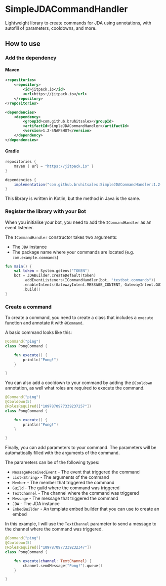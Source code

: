 # SimpleJDACommandHandler

Lightweight library to create commands for JDA using annotations, with autofill of parameters, cooldowns, and more.

## How to use

### Add the dependency

#### Maven

```xml
<repositories>
    <repository>
        <id>jitpack.io</id>
        <url>https://jitpack.io</url>
    </repository>
</repositories>

<dependencies>
    <dependency>
        <groupId>com.github.bruhitsalex</groupId>
        <artifactId>SimpleJDACommandHandler</artifactId>
        <version>1.2-SNAPSHOT</version>
    </dependency>
</dependencies>
```

#### Gradle

```groovy
repositories {
    maven { url = "https://jitpack.io" }
}

dependencies {
    implementation("com.github.bruhitsalex:SimpleJDACommandHandler:1.2-SNAPSHOT")
}
```

This library is written in Kotlin, but the method in Java is the same.

### Register the library with your Bot

When you initialise your bot, you need to add the `ICommandHandler` as an event listener.

The `ICommandHandler` constructor takes two arguments:

- The `JDA` instance
- The package name where your commands are located (e.g. `com.example.commands`)

```kotlin
fun main() {
    val token = System.getenv("TOKEN")
    bot = JDABuilder.createDefault(token)
        .addEventListeners(ICommandHandler(bot, "testbot.commands"))
        .enableIntents(GatewayIntent.MESSAGE_CONTENT, GatewayIntent.GUILD_MEMBERS)
        .build()
}
```

### Create a command

To create a command, you need to create a class that includes a `execute` function and annotate it with `@Command`.

A basic command looks like this:

```kotlin
@Command("ping")
class PongCommand {

    fun execute() {
        println("Pong!")
    }

}
```

You can also add a cooldown to your command by adding the `@Cooldown` annotation, as well what roles are required to execute the command.

```kotlin
@Command("ping")
@Cooldown(5)
@RolesRequired(["1097870977339237257"])
class PongCommand {

    fun execute() {
        println("Pong!")
    }

}
```

Finally, you can add parameters to your command. The parameters will be automatically filled with the arguments of the command.

The parameters can be of the following types:

- `MessageReceivedEvent` - The event that triggered the command
- `List<String>` - The arguments of the command
- `Member` - The member that triggered the command
- `Guild` - The guild where the command was triggered
- `TextChannel` - The channel where the command was triggered
- `Message` - The message that triggered the command
- `JDA` - The JDA instance
- `EmbedBuilder` - An template embed builder that you can use to create an embed

In this example, I will use the `TextChannel` parameter to send a message to the channel where the command was triggered.

```kotlin
@Command("ping")
@Cooldown(5)
@RolesRequired(["1097870977339232347"])
class PongCommand {

    fun execute(channel: TextChannel) {
        channel.sendMessage("Pong!").queue()
    }

}
```